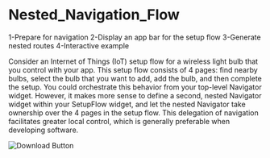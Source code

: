 # Nested_Navigation_Flow

1-Prepare for navigation
2-Display an app bar for the setup flow
3-Generate nested routes
4-Interactive example

Consider an Internet of Things (IoT) setup flow for a wireless light bulb that you control with your app. This setup flow consists of 4 pages: find nearby bulbs, select the bulb that you want to add, add the bulb, and then complete the setup. You could orchestrate this behavior from your top-level Navigator widget. However, it makes more sense to define a second, nested Navigator widget within your SetupFlow widget, and let the nested Navigator take ownership over the 4 pages in the setup flow. This delegation of navigation facilitates greater local control, which is generally preferable when developing software.

![Download Button](https://flutter.dev/assets/cookbook/effects/NestedNavigator-f0b13e90b5a6b2c32c0e8c158302bfbc19cd6bd681468f1ba0303a68e187da40.gif)